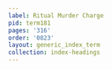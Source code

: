 ```yaml
---
label: Ritual Murder Charge
pid: term181
pages: '316'
order: '0823'
layout: generic_index_term
collection: index-headings
---
```

